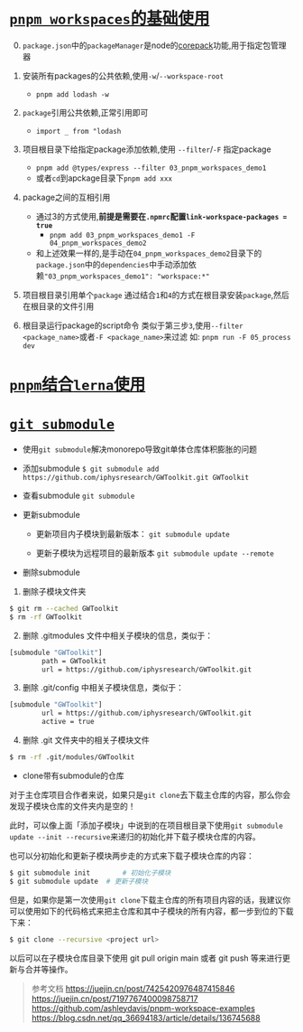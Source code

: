 # [`pnpm workspaces`的基础使用](https://juejin.cn/post/7425420976487415846)

0. `package.json`中的`packageManager`是node的[corepack](https://nodejs.org/docs/latest/api/corepack.html)功能,用于指定包管理器

1. 安装所有packages的公共依赖,使用`-w`/`--workspace-root`
   + `pnpm add lodash -w`

2. `package`引用公共依赖,正常引用即可
   + `import _ from "lodash`

3. 项目根目录下给指定package添加依赖,使用 `--filter`/`-F` 指定package
   + `pnpm add @types/express --filter 03_pnpm_workspaces_demo1`
   + 或者`cd`到apckage目录下`pnpm add xxx`

4. package之间的互相引用
   + 通过3的方式使用,**前提是需要在`.npmrc`配置`link-workspace-packages = true`**
     + `pnpm add 03_pnpm_workspaces_demo1 -F 04_pnpm_workspaces_demo2`
   + 和上述效果一样的,是手动在`04_pnpm_workspaces_demo2`目录下的`package.json`中的`dependencies`中手动添加依赖`"03_pnpm_workspaces_demo1": "workspace:*"`
   
5. 项目根目录引用单个`package`
   通过结合`1`和`4`的方式在根目录安装`package`,然后在根目录的文件引用

6. 根目录运行package的script命令
   类似于第三步`3`,使用`--filter <package_name>`或者`-F <package_name>`来过滤
   如: `pnpm run -F 05_process dev`


# [`pnpm`结合`lerna`使用](https://lerna.nodejs.cn/docs/recipes/using-pnpm-with-lerna)


# [`git submodule`](https://iphysresearch.github.io/blog/post/programing/git/git_submodule/) 
+ 使用`git submodule`解决monorepo导致git单体仓库体积膨胀的问题

+ 添加submodule
  `$ git submodule add https://github.com/iphysresearch/GWToolkit.git GWToolkit`

+ 查看submodule
  `git submodule`

+ 更新submodule

  + 更新项目内子模块到最新版本：
   `git submodule update`

  + 更新子模块为远程项目的最新版本
   `git submodule update --remote`

+ 删除submodule

1. 删除子模块文件夹

```bash
$ git rm --cached GWToolkit
$ rm -rf GWToolkit
```

2. 删除 .gitmodules 文件中相关子模块的信息，类似于：
```bash
[submodule "GWToolkit"]
        path = GWToolkit
        url = https://github.com/iphysresearch/GWToolkit.git
```

3. 删除 .git/config 中相关子模块信息，类似于：
```bash
[submodule "GWToolkit"]
        url = https://github.com/iphysresearch/GWToolkit.git
        active = true
```

4. 删除 .git 文件夹中的相关子模块文件
```bash
$ rm -rf .git/modules/GWToolkit
```

+ clone带有submodule的仓库

对于主仓库项目合作者来说，如果只是`git clone`去下载主仓库的内容，那么你会发现子模块仓库的文件夹内是空的！

此时，可以像上面「添加子模块」中说到的在项目根目录下使用`git submodule update --init --recursive`来递归的初始化并下载子模块仓库的内容。

也可以分初始化和更新子模块两步走的方式来下载子模块仓库的内容：
```bash
$ git submodule init		# 初始化子模块
$ git submodule update	# 更新子模块
```

但是，如果你是第一次使用`git clone`下载主仓库的所有项目内容的话，我建议你可以使用如下的代码格式来把主仓库和其中子模块的所有内容，都一步到位的下载下来：

```bash
$ git clone --recursive <project url>
```

以后可以在子模块仓库目录下使用 git pull origin main 或者 git push 等来进行更新与合并等操作。


> 参考文档
> https://juejin.cn/post/7425420976487415846
> https://juejin.cn/post/7197767400098758717
> https://github.com/ashleydavis/pnpm-workspace-examples
> https://blog.csdn.net/qq_36694183/article/details/136745688